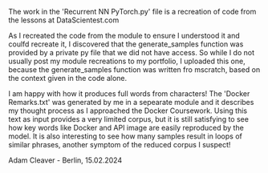 The work in the 'Recurrent NN PyTorch.py' file is a recreation of code from the lessons at DataScientest.com

As I recreated the code from the module to ensure I understood it and coulfd recreate it, I discovered that the generate_samples function was provided by a private py file that we did not have access. So while I do not usually post my module recreations to my portfolio, I uploaded this one, because the generate_samples function was written fro mscratch, based on the context given in the code alone.

I am happy with how it produces full words from characters! The 'Docker Remarks.txt' was generated by me in a sepearate module and it describes my thought process as I approached the Docker Coursework. Using this text as input provides a very limited corpus, but it is still satisfying to see how key words like Docker and API image are easily reproduced by the model. It is also interesting to see how many samples result in loops of similar phrases, another symptom of the reduced corpus I suspect!

Adam Cleaver - Berlin, 15.02.2024